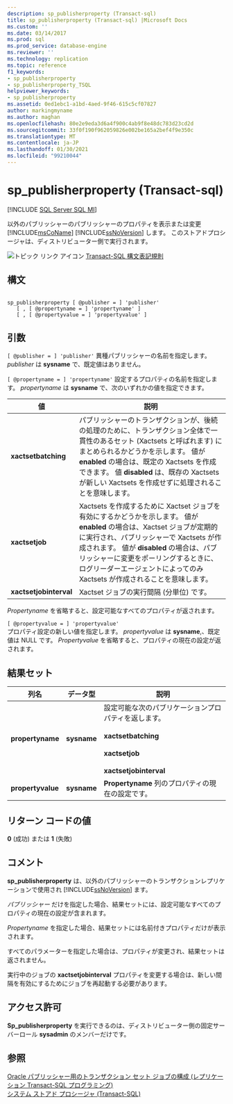 ```yaml
---
description: sp_publisherproperty (Transact-sql)
title: sp_publisherproperty (Transact-sql) |Microsoft Docs
ms.custom: ''
ms.date: 03/14/2017
ms.prod: sql
ms.prod_service: database-engine
ms.reviewer: ''
ms.technology: replication
ms.topic: reference
f1_keywords:
- sp_publisherproperty
- sp_publisherproperty_TSQL
helpviewer_keywords:
- sp_publisherproperty
ms.assetid: 0ed1ebc1-a1bd-4aed-9f46-615c5cf07827
author: markingmyname
ms.author: maghan
ms.openlocfilehash: 80e2e9eda3d6a4f900c4ab9f8e48dc783d23cd2d
ms.sourcegitcommit: 33f0f190f962059826e002be165a2bef4f9e350c
ms.translationtype: MT
ms.contentlocale: ja-JP
ms.lasthandoff: 01/30/2021
ms.locfileid: "99210044"
---
```

# <a name="sp_publisherproperty-transact-sql"></a>sp_publisherproperty (Transact-sql)
[!INCLUDE [SQL Server SQL MI](../../includes/applies-to-version/sql-asdbmi.md)]

  以外のパブリッシャーのパブリッシャーのプロパティを表示または変更 [!INCLUDE[msCoName](../../includes/msconame-md.md)] [!INCLUDE[ssNoVersion](../../includes/ssnoversion-md.md)] します。 このストアドプロシージャは、ディストリビューター側で実行されます。  
  
 ![トピック リンク アイコン](../../database-engine/configure-windows/media/topic-link.gif "トピック リンク アイコン") [Transact-SQL 構文表記規則](../../t-sql/language-elements/transact-sql-syntax-conventions-transact-sql.md)  
  
## <a name="syntax"></a>構文  
  
```  
  
sp_publisherproperty [ @publisher = ] 'publisher'   
   [ , [ @propertyname = ] 'propertyname' ]   
   [ , [ @propertyvalue = ] 'propertyvalue' ]  
```  
  
## <a name="arguments"></a>引数  
`[ @publisher = ] 'publisher'` 異種パブリッシャーの名前を指定します。 *publisher* は **sysname** で、既定値はありません。  
  
`[ @propertyname = ] 'propertyname'` 設定するプロパティの名前を指定します。 *propertyname* は **sysname** で、次のいずれかの値を指定できます。  
  
|値|説明|  
|-----------|-----------------|  
|**xactsetbatching**|パブリッシャーのトランザクションが、後続の処理のために、トランザクション全体で一貫性のあるセット (Xactsets と呼ばれます) にまとめられるかどうかを示します。 値が **enabled** の場合は、既定の Xactsets を作成できます。 値 **disabled** は、既存の Xactsets が新しい Xactsets を作成せずに処理されることを意味します。|  
|**xactsetjob**|Xactsets を作成するために Xactset ジョブを有効にするかどうかを示します。 値が **enabled** の場合は、Xactset ジョブが定期的に実行され、パブリッシャーで Xactsets が作成されます。 値が **disabled** の場合は、パブリッシャーに変更をポーリングするときに、ログリーダーエージェントによってのみ Xactsets が作成されることを意味します。|  
|**xactsetjobinterval**|Xactset ジョブの実行間隔 (分単位) です。|  
  
 *Propertyname* を省略すると、設定可能なすべてのプロパティが返されます。  
  
 `[ @propertyvalue = ] 'propertyvalue'`  
 プロパティ設定の新しい値を指定します。 *propertyvalue* は **sysname**,、既定値は NULL です。 *Propertyvalue* を省略すると、プロパティの現在の設定が返されます。  
  
## <a name="result-sets"></a>結果セット  
  
|列名|データ型|説明|  
|-----------------|---------------|-----------------|  
|**propertyname**|**sysname**|設定可能な次のパブリケーションプロパティを返します。<br /><br /> **xactsetbatching**<br /><br /> **xactsetjob**<br /><br /> **xactsetjobinterval**|  
|**propertyvalue**|**sysname**|**Propertyname** 列のプロパティの現在の設定です。|  
  
## <a name="return-code-values"></a>リターン コードの値  
 **0** (成功) または **1** (失敗)  
  
## <a name="remarks"></a>コメント  
 **sp_publisherproperty** は、以外のパブリッシャーのトランザクションレプリケーションで使用され [!INCLUDE[ssNoVersion](../../includes/ssnoversion-md.md)] ます。  
  
 *パブリッシャー* だけを指定した場合、結果セットには、設定可能なすべてのプロパティの現在の設定が含まれます。  
  
 *Propertyname* を指定した場合、結果セットには名前付きプロパティだけが表示されます。  
  
 すべてのパラメーターを指定した場合は、プロパティが変更され、結果セットは返されません。  
  
 実行中のジョブの **xactsetjobinterval** プロパティを変更する場合は、新しい間隔を有効にするためにジョブを再起動する必要があります。  
  
## <a name="permissions"></a>アクセス許可  
 **Sp_publisherproperty** を実行できるのは、ディストリビューター側の固定サーバーロール **sysadmin** のメンバーだけです。  
  
## <a name="see-also"></a>参照  
 [Oracle パブリッシャー用のトランザクション セット ジョブの構成 &#40;レプリケーション Transact-SQL プログラミング&#41;](../../relational-databases/replication/administration/configure-the-transaction-set-job-for-an-oracle-publisher.md)   
 [システム ストアド プロシージャ &#40;Transact-SQL&#41;](../../relational-databases/system-stored-procedures/system-stored-procedures-transact-sql.md)  
  
  
